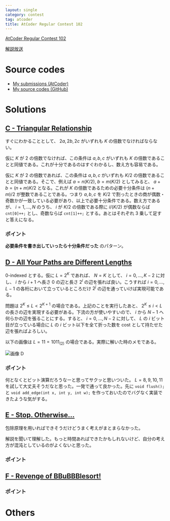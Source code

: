 ```yaml
---
layout: single
category: contest
tag: atcoder
title: AtCoder Regular Contest 102
---
```


[AtCoder Regular Contest 102](https://atcoder.jp/contests/arc102)

[解説放送](https://youtu.be/Jiz6sK6JJNk)

# Source codes

- [My submissions (AtCoder)](https://atcoder.jp/contests/arc102/submissions?f.User=kazunetakahashi)
- [My source codes (GitHub)](https://github.com/kazunetakahashi/atcoder/tree/master/2018/0901_ARC102)

# Solutions

## [C - Triangular Relationship](https://atcoder.jp/contests/arc102/tasks/arc102_a)

すぐにわかることとして、 $2a, 2b, 2c$ がいずれも $K$ の倍数でなければならない。

仮に $K$ が $2$ の倍数でなければ、この条件は $a, b, c$ がいずれも $K$ の倍数であることと同値である。これが十分であるのはすぐわかるし、数え方も容易である。

仮に $K$ が $2$ の倍数であれば、この条件は $a, b, c$ がいずれも $K / 2$ の倍数であることと同値である。そこで、例えば $a = n (K/2)$, $b = m (K/2)$ としてみると、 $a + b = (n + m) K / 2$ となる。これが $K$ の倍数であるための必要十分条件は $(n + m) / 2$ が整数であることである。つまり $a, b, c$ を $K/2$ で割ったときの商が偶数・奇数かが一致している必要があり、以上で必要十分条件である。数え方であるが、 $i = 1, \dots, N$ のうち、 $i$ が $K/2$ の倍数である際に $i/(K/2)$ が偶数ならば `cnt[0]++;` とし、奇数ならば `cnt[1]++;` とする。あとはそれぞれ $3$ 乗して足すと答えになる。

### ポイント

**必要条件を書き出していったら十分条件だった** のパターン。

## [D - All Your Paths are Different Lengths](https://atcoder.jp/contests/arc102/tasks/arc102_b)

$0$-indexed とする。仮に $L = 2^K$ であれば、 $N = K$ として、 $i = 0, \dots, K - 2$ に対し、 $i$ から $i + 1$ へ長さ $0$ の辺と長さ $2^i$ の辺を張れば良い。こうすれば $i = 0, \dots, L-1$ の各桁において立っているところだけ $2^j$ の辺を通っていけば実現可能である。

問題は $2^K \leq L < 2^{K+1}$ の場合である。上記のことを実行したあと、 $2^K \leq i < L$ の長さの辺を実現する必要がある。下流の方が使いやすいので、 $i$ から $N-1$ へ何らかの辺を張ることにする。すると、 $i = 0, \dots, N - 2$ に対して、 $L$ の $i$ ビット目が立っている場合に $L$ の $i$ ビット以下を全て折った数を cost として持たせた辺を張ればよろしい。

以下の画像は $L = 11 = 1011_{(2)}$ の場合である。実際に解いた時のメモである。

![画像 D]({{site.baseurl}}/images/2018-09-01-D.png)

### ポイント

何となくとビット演算だろうなーと思ってサクッと思いついた。 $L = 8, 9, 10, 11$ を試して大丈夫そうだなと思った。一発で通って良かった。先に `void flush();` と `void add_edge(int x, int y, int w);` を作っておいたのでバグなく実装できたような気がする。

## [E - Stop. Otherwise...](https://atcoder.jp/contests/arc102/tasks/arc102_c)

包除原理を用いればできそうだけどうまく考えがまとまらなかった。

解説を聞いて理解した。もっと時間あればできたかもしれないけど、自分の考え方が混沌としているのがよくないと思った。

### ポイント



## [F - Revenge of BBuBBBlesort!](https://atcoder.jp/contests/arc102/tasks/arc102_d)



### ポイント



# Others

